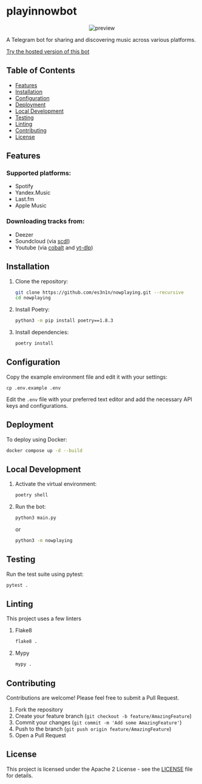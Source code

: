 # playinnowbot

<p align="center">
  <img src="https://i.imgur.com/pmBfFF0.png" alt="preview">
</p>

A Telegram bot for sharing and discovering music across various platforms.

[Try the hosted version of this bot](https://t.me/playinnowbot)

## Table of Contents
- [Features](#features)
- [Installation](#installation)
- [Configuration](#configuration)
- [Deployment](#deployment)
- [Local Development](#local-development)
- [Testing](#testing)
- [Linting](#linting)
- [Contributing](#contributing)
- [License](#license)

## Features

### Supported platforms:

* Spotify
* Yandex.Music
* Last.fm
* Apple Music

### Downloading tracks from:

* Deezer
* Soundcloud (via [scdl](https://github.com/scdl-org/scdl))
* Youtube (via [cobalt](https://github.com/imputnet/cobalt) and [yt-dlp](https://github.com/yt-dlp/yt-dlp))

## Installation

1. Clone the repository:
   ```bash
   git clone https://github.com/es3n1n/nowplaying.git --recursive
   cd nowplaying
   ```

2. Install Poetry:
   ```bash
   python3 -m pip install poetry==1.8.3
   ```

3. Install dependencies:
   ```bash
   poetry install
   ```

## Configuration

Copy the example environment file and edit it with your settings:

```
cp .env.example .env
```

Edit the `.env` file with your preferred text editor and add the necessary API keys and configurations.

## Deployment

To deploy using Docker:

```bash
docker compose up -d --build
```

## Local Development

1. Activate the virtual environment:
   ```bash
   poetry shell
   ```

2. Run the bot:
   ```bash
   python3 main.py
   ```
   or
   ```bash
   python3 -m nowplaying
   ```

## Testing

Run the test suite using pytest:

```bash
pytest .
```

## Linting

This project uses a few linters

1. Flake8
   ```bash
   flake8 .
   ```
2. Mypy
   ```bash
   mypy .
   ```

## Contributing

Contributions are welcome! Please feel free to submit a Pull Request.

1. Fork the repository
2. Create your feature branch (`git checkout -b feature/AmazingFeature`)
3. Commit your changes (`git commit -m 'Add some AmazingFeature'`)
4. Push to the branch (`git push origin feature/AmazingFeature`)
5. Open a Pull Request

## License

This project is licensed under the Apache 2 License - see the [LICENSE](LICENSE) file for details.
